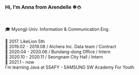 <h3><b>Hi, I’m Anna from Arendelle ❄⛄</b></h3><br>

🎓 Myongji Univ. Information & Communication Eng.<br><br>
🦁 2017. LikeLion 5th\
📌 2019.02 - 2019.08 / Alchera Inc. Data team / Contract \
📌 2020.04 - 2020.06 / Bundang-dong Office / Intern \
📌 2020.10 - 2020.11 / Seongnam City Hall / Intern \
📘 2021.1 - now \
I'm learning Java at SSAFY - SAMSUNG SW Academy For Youth
